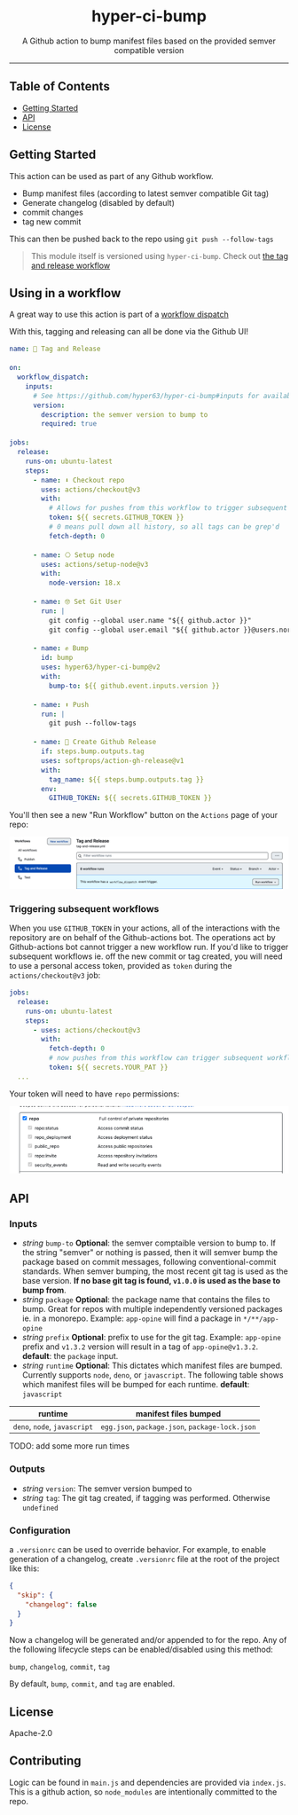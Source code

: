 <h1 align="center">hyper-ci-bump</h1>
<p align="center">A Github action to bump manifest files based on the provided semver compatible version</p>
</p>

---

## Table of Contents

- [Getting Started](#getting-started)
- [API](#api)
- [License](#license)

## Getting Started

This action can be used as part of any Github workflow.

- Bump manifest files (according to latest semver compatible Git tag)
- Generate changelog (disabled by default)
- commit changes
- tag new commit

This can then be pushed back to the repo using `git push --follow-tags`

> This module itself is versioned using `hyper-ci-bump`. Check out
> [the tag and release workflow](./.github/workflows/tag-and-release.yml)

## Using in a workflow

A great way to use this action is part of a
[workflow dispatch](https://docs.github.com/en/developers/webhooks-and-events/webhooks/webhook-events-and-payloads#workflow_dispatch)

With this, tagging and releasing can all be done via the Github UI!

```yml
name: 🔖 Tag and Release

on:
  workflow_dispatch:
    inputs:
      # See https://github.com/hyper63/hyper-ci-bump#inputs for available inputs for the bump action
      version:
        description: the semver version to bump to
        required: true

jobs:
  release:
    runs-on: ubuntu-latest
    steps:
      - name: ⬇️ Checkout repo
        uses: actions/checkout@v3
        with:
          # Allows for pushes from this workflow to trigger subsequent workflows
          token: ${{ secrets.GITHUB_TOKEN }}
          # 0 means pull down all history, so all tags can be grep'd
          fetch-depth: 0

      - name: ⎔ Setup node
        uses: actions/setup-node@v3
        with:
          node-version: 18.x

      - name: 🤓 Set Git User
        run: |
          git config --global user.name "${{ github.actor }}"
          git config --global user.email "${{ github.actor }}@users.noreply.github.com"

      - name: ✊ Bump
        id: bump
        uses: hyper63/hyper-ci-bump@v2
        with:
          bump-to: ${{ github.event.inputs.version }}

      - name: ⬆️ Push
        run: |
          git push --follow-tags

      - name: 🤖 Create Github Release
        if: steps.bump.outputs.tag
        uses: softprops/action-gh-release@v1
        with:
          tag_name: ${{ steps.bump.outputs.tag }}
        env:
          GITHUB_TOKEN: ${{ secrets.GITHUB_TOKEN }}
```

You'll then see a new "Run Workflow" button on the `Actions` page of your repo:

![Run Workflow Screenshot](./assets/run-workflow.png)

### Triggering subsequent workflows

When you use `GITHUB_TOKEN` in your actions, all of the interactions with the
repository are on behalf of the Github-actions bot. The operations act by
Github-actions bot cannot trigger a new workflow run. If you'd like to trigger
subsequent workflows ie. off the new commit or tag created, you will need to use
a personal access token, provided as `token` during the `actions/checkout@v3`
job:

```yml
jobs:
  release:
    runs-on: ubuntu-latest
    steps:
      - uses: actions/checkout@v3
        with:
          fetch-depth: 0
          # now pushes from this workflow can trigger subsequent workflows
          token: ${{ secrets.YOUR_PAT }}
  ...
```

Your token will need to have `repo` permissions:

![CI Personal Access Token Permissions Screenshot](./assets/ci-pat.png)

## API

### Inputs

- _string_ `bump-to` **Optional**: the semver comptaible version to bump to. If
  the string "semver" or nothing is passed, then it will semver bump the package
  based on commit messages, following conventional-commit standards. When semver
  bumping, the most recent git tag is used as the base version. **If no base
  git tag is found, `v1.0.0` is used as the base to bump from**.
- _string_ `package` **Optional**: the package name that contains the files to
  bump. Great for repos with multiple independently versioned packages ie. in a
  monorepo. Example: `app-opine` will find a package in `*/**/app-opine`
- _string_ `prefix` **Optional**: prefix to use for the git tag. Example:
  `app-opine` prefix and `v1.3.2` version will result in a tag of
  `app-opine@v1.3.2`. **default**: the `package` input.
- _string_ `runtime` **Optional**: This dictates which manifest files are
  bumped. Currently supports `node`, `deno`, or `javascript`. The following
  table shows which manifest files will be bumped for each runtime. **default**:
  `javascript`

| runtime                      | manifest files bumped                           |
| ---------------------------- | ----------------------------------------------- |
| `deno`, `node`, `javascript` | `egg.json`, `package.json`, `package-lock.json` |

TODO: add some more run times

### Outputs

- _string_ `version`: The semver version bumped to
- _string_ `tag`: The git tag created, if tagging was performed. Otherwise
  `undefined`

### Configuration

a `.versionrc` can be used to override behavior. For example, to enable
generation of a changelog, create `.versionrc` file at the root of the project
like this:

```json
{
  "skip": {
    "changelog": false
  }
}
```

Now a changelog will be generated and/or appended to for the repo. Any of the
following lifecycle steps can be enabled/disabled using this method:

`bump`, `changelog`, `commit`, `tag`

By default, `bump`, `commit`, and `tag` are enabled.

## License

Apache-2.0

## Contributing

Logic can be found in `main.js` and dependencies are provided via `index.js`.
This is a github action, so `node_modules` are intentionally committed to the
repo.
